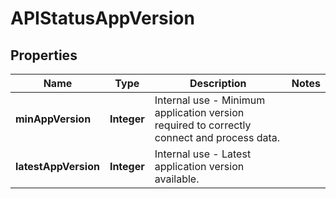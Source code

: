 # APIStatusAppVersion

## Properties
Name | Type | Description | Notes
------------ | ------------- | ------------- | -------------
**minAppVersion** | **Integer** | Internal use - Minimum application version required to correctly connect and process data. | 
**latestAppVersion** | **Integer** | Internal use - Latest application version available. | 

